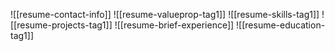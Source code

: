 ![[resume-contact-info]]
![[resume-valueprop-tag1]]
![[resume-skills-tag1]]
![[resume-projects-tag1]]
![[resume-brief-experience]]
![[resume-education-tag1]]